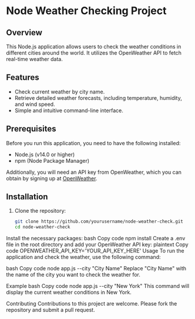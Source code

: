 # Node Weather Checking Project

## Overview
This Node.js application allows users to check the weather conditions in different cities around the world. It utilizes the OpenWeather API to fetch real-time weather data.

## Features
- Check current weather by city name.
- Retrieve detailed weather forecasts, including temperature, humidity, and wind speed.
- Simple and intuitive command-line interface.

## Prerequisites
Before you run this application, you need to have the following installed:
- Node.js (v14.0 or higher)
- npm (Node Package Manager)

Additionally, you will need an API key from OpenWeather, which you can obtain by signing up at [OpenWeather](https://openweathermap.org/).

## Installation
1. Clone the repository:
   ```bash
   git clone https://github.com/yourusername/node-weather-check.git
   cd node-weather-check
Install the necessary packages:
bash
Copy code
npm install
Create a .env file in the root directory and add your OpenWeather API key:
plaintext
Copy code
OPENWEATHER_API_KEY='YOUR_API_KEY_HERE'
Usage
To run the application and check the weather, use the following command:

bash
Copy code
node app.js --city "City Name"
Replace "City Name" with the name of the city you want to check the weather for.

Example
bash
Copy code
node app.js --city "New York"
This command will display the current weather conditions in New York.

Contributing
Contributions to this project are welcome. Please fork the repository and submit a pull request.